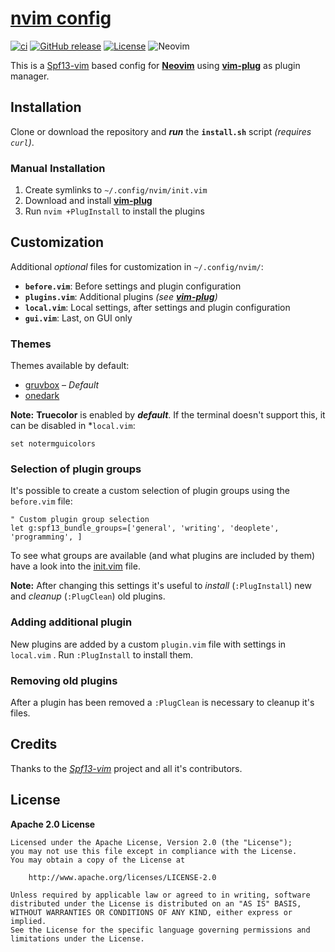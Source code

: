 # [nvim config](https://github.com/offa/nvim-config)

[![ci](https://github.com/offa/nvim-config/actions/workflows/ci.yml/badge.svg)](https://github.com/offa/nvim-config/actions/workflows/ci.yml)
[![GitHub release](https://img.shields.io/github/release/offa/nvim-config.svg)](https://github.com/offa/nvim-config/releases)
[![License](https://img.shields.io/badge/license-Apache2.0-yellow.svg)](LICENSE)
![Neovim](https://img.shields.io/badge/nvim-0.5.0+-green.svg)

This is a [Spf13-vim](https://github.com/spf13/spf13-vim) based config for [**Neovim**](https://neovim.io/) using [**vim-plug**] as plugin manager.


## Installation

Clone or download the repository and ***run*** the **`install.sh`** script *(requires `curl`)*.


### Manual Installation

1. Create symlinks to `~/.config/nvim/init.vim`
1. Download and install [**vim-plug**](https://github.com/junegunn/vim-plug)
1. Run `nvim +PlugInstall` to install the plugins


## Customization

Additional *optional* files for customization in `~/.config/nvim/`:

- **`before.vim`**: Before settings and plugin configuration
- **`plugins.vim`**: Additional plugins *(see [**vim-plug**])*
- **`local.vim`**: Local settings, after settings and plugin configuration
- **`gui.vim`**: Last, on GUI only


### Themes

Themes available by default:

- [gruvbox](https://github.com/morhetz/gruvbox) – *Default*
- [onedark](https://github.com/joshdick/onedark.vim)

**Note:** **Truecolor** is enabled by ***default***. If the terminal doesn't support this, it can be disabled in *`local.vim`:

```vim
set notermguicolors
```


### Selection of plugin groups

It's possible to create a custom selection of plugin groups using the `before.vim` file:

```vim
" Custom plugin group selection
let g:spf13_bundle_groups=['general', 'writing', 'deoplete', 'programming', ]
```

To see what groups are available (and what plugins are included by them) have a look into the [init.vim](./init.vim) file.

**Note:** After changing this settings it's useful to *install* (`:PlugInstall`) new and *cleanup* (`:PlugClean`) old plugins.


### Adding additional plugin

New plugins are added by a custom `plugin.vim` file with settings in `local.vim` . Run `:PlugInstall` to install them.


### Removing old plugins

After a plugin has been removed a `:PlugClean` is necessary to cleanup it's files.


## Credits

Thanks to the [*Spf13-vim*](https://github.com/spf13/spf13-vim) project and all it's contributors.


## License

**Apache 2.0 License**

    Licensed under the Apache License, Version 2.0 (the "License");
    you may not use this file except in compliance with the License.
    You may obtain a copy of the License at

        http://www.apache.org/licenses/LICENSE-2.0

    Unless required by applicable law or agreed to in writing, software
    distributed under the License is distributed on an "AS IS" BASIS,
    WITHOUT WARRANTIES OR CONDITIONS OF ANY KIND, either express or implied.
    See the License for the specific language governing permissions and
    limitations under the License.


[**vim-plug**]: https://github.com/junegunn/vim-plug
